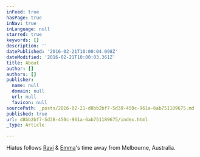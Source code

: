 ```yaml
---
inFeed: true
hasPage: true
inNav: true
inLanguage: null
starred: true
keywords: []
description: ''
datePublished: '2016-02-21T10:00:04.098Z'
dateModified: '2016-02-21T10:00:03.361Z'
title: About
author: []
authors: []
publisher:
  name: null
  domain: null
  url: null
  favicon: null
sourcePath: _posts/2016-02-21-d8bb2bf7-5d38-450c-961a-6ab751189675.md
published: true
url: d8bb2bf7-5d38-450c-961a-6ab751189675/index.html
_type: Article

---
```

Hiatus follows [Ravi][0] & [Emma][1]'s time away from Melbourne, Australia.

[0]: http://www.instagram.com/ravivasavan
[1]: http://www.instagram.com/and_emma